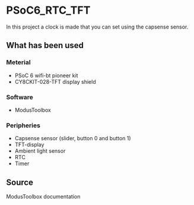 # PSoC6_RTC_TFT
In this project a clock is made that you can set using the capsense sensor.

## What has been used
### Meterial
* PSoC 6 wifi-bt pioneer kit
* CY8CKIT-028-TFT display shield

### Software
* ModusToolbox

### Peripheries
* Capsense sensor (slider, button 0 and button 1)
* TFT-display
* Ambient light sensor
* RTC
* Timer

## Source
ModusToolbox documentation